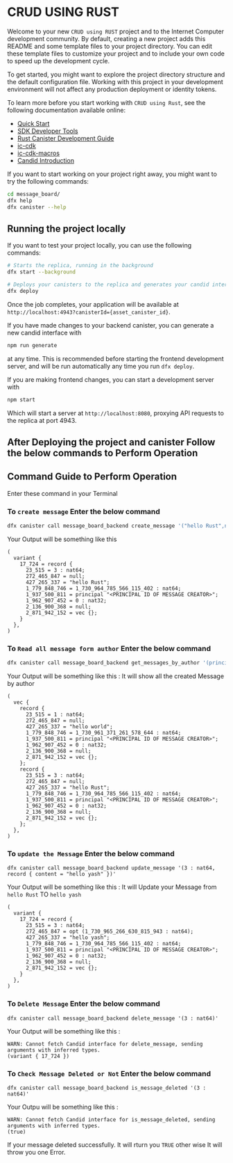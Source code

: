# CRUD USING RUST

Welcome to your new `CRUD using RUST` project and to the Internet Computer development community. By default, creating a new project adds this README and some template files to your project directory. You can edit these template files to customize your project and to include your own code to speed up the development cycle.

To get started, you might want to explore the project directory structure and the default configuration file. Working with this project in your development environment will not affect any production deployment or identity tokens.

To learn more before you start working with `CRUD using Rust`, see the following documentation available online:

- [Quick Start](https://internetcomputer.org/docs/current/developer-docs/setup/deploy-locally)
- [SDK Developer Tools](https://internetcomputer.org/docs/current/developer-docs/setup/install)
- [Rust Canister Development Guide](https://internetcomputer.org/docs/current/developer-docs/backend/rust/)
- [ic-cdk](https://docs.rs/ic-cdk)
- [ic-cdk-macros](https://docs.rs/ic-cdk-macros)
- [Candid Introduction](https://internetcomputer.org/docs/current/developer-docs/backend/candid/)

If you want to start working on your project right away, you might want to try the following commands:

```bash
cd message_board/
dfx help
dfx canister --help
```

## Running the project locally

If you want to test your project locally, you can use the following commands:

```bash
# Starts the replica, running in the background
dfx start --background

# Deploys your canisters to the replica and generates your candid interface
dfx deploy
```

Once the job completes, your application will be available at `http://localhost:4943?canisterId={asset_canister_id}`.

If you have made changes to your backend canister, you can generate a new candid interface with

```bash
npm run generate
```

at any time. This is recommended before starting the frontend development server, and will be run automatically any time you run `dfx deploy`.

If you are making frontend changes, you can start a development server with

```bash
npm start
```

Which will start a server at `http://localhost:8080`, proxying API requests to the replica at port 4943.


## After Deploying the project and canister Follow the below commands to Perform Operation 


## Command Guide to Perform Operation

Enter these command in your Terminal 

### To `create message` Enter the below command 
```bash
dfx canister call message_board_backend create_message '("hello Rust",null)'
```

Your Output will be something like this 
```
(
  variant {
    17_724 = record {
      23_515 = 3 : nat64;
      272_465_847 = null;
      427_265_337 = "hello Rust";
      1_779_848_746 = 1_730_964_785_566_115_402 : nat64;
      1_937_500_811 = principal "<PRINCIPAL ID OF MESSAGE CREATOR>";
      1_962_907_452 = 0 : nat32;
      2_136_900_368 = null;
      2_871_942_152 = vec {};
    }
  },
)
```

### To `Read all message form author` Enter the below command 
```bash
dfx canister call message_board_backend get_messages_by_author '(principal "<YOUR PRINCIPAL ID>")'
```
Your Output will be something like this :
It will show all the created Message by author
```
(
  vec {
    record {
      23_515 = 1 : nat64;
      272_465_847 = null;
      427_265_337 = "hello world";
      1_779_848_746 = 1_730_961_371_261_578_644 : nat64;
      1_937_500_811 = principal "<PRINCIPAL ID OF MESSAGE CREATOR>";
      1_962_907_452 = 0 : nat32;
      2_136_900_368 = null;
      2_871_942_152 = vec {};
    };
    record {
      23_515 = 3 : nat64;
      272_465_847 = null;
      427_265_337 = "hello Rust";
      1_779_848_746 = 1_730_964_785_566_115_402 : nat64;
      1_937_500_811 = principal "<PRINCIPAL ID OF MESSAGE CREATOR>";
      1_962_907_452 = 0 : nat32;
      2_136_900_368 = null;
      2_871_942_152 = vec {};
    };
  },
)
```
### To `update the Message` Enter the below command 
```
dfx canister call message_board_backend update_message '(3 : nat64, record { content = "hello yash" })'
```
Your Output will be something like this :
It will Update your Message from `hello Rust` TO `hello yash`
```
(
  variant {
    17_724 = record {
      23_515 = 3 : nat64;
      272_465_847 = opt (1_730_965_266_630_815_943 : nat64);
      427_265_337 = "hello yash";
      1_779_848_746 = 1_730_964_785_566_115_402 : nat64;
      1_937_500_811 = principal "<PRINCIPAL ID OF MESSAGE CREATOR>";
      1_962_907_452 = 0 : nat32;
      2_136_900_368 = null;
      2_871_942_152 = vec {};
    }
  },
)
```

### To `Delete Message` Enter the below command 

```
dfx canister call message_board_backend delete_message '(3 : nat64)'
```
Your Output will be something like this :

```
WARN: Cannot fetch Candid interface for delete_message, sending arguments with inferred types.
(variant { 17_724 })
```
### To `Check Message Deleted or Not` Enter the below command 

```
dfx canister call message_board_backend is_message_deleted '(3 : nat64)'
```

Your Outpu will be something like this :

```
WARN: Cannot fetch Candid interface for is_message_deleted, sending arguments with inferred types.
(true)
```
If your message deleted successfully. It will rturn you `TRUE`  other wise It will throw you one Error. 
